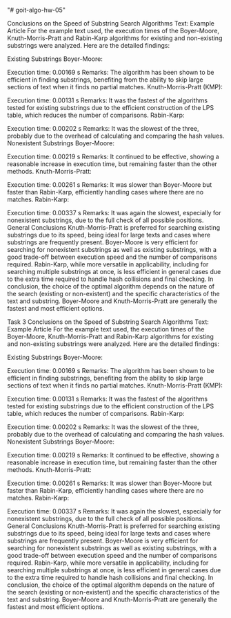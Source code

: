 "# goit-algo-hw-05"


Conclusions on the Speed ​​of Substring Search Algorithms Text: Example Article For the example text used, the execution times of the Boyer-Moore, Knuth-Morris-Pratt and Rabin-Karp algorithms for existing and non-existing substrings were analyzed. Here are the detailed findings:

Existing Substrings Boyer-Moore:

Execution time: 0.00169 s Remarks: The algorithm has been shown to be efficient in finding substrings, benefiting from the ability to skip large sections of text when it finds no partial matches. Knuth-Morris-Pratt (KMP):

Execution time: 0.00131 s Remarks: It was the fastest of the algorithms tested for existing substrings due to the efficient construction of the LPS table, which reduces the number of comparisons. Rabin-Karp:

Execution time: 0.00202 s Remarks: It was the slowest of the three, probably due to the overhead of calculating and comparing the hash values. Nonexistent Substrings Boyer-Moore:

Execution time: 0.00219 s Remarks: It continued to be effective, showing a reasonable increase in execution time, but remaining faster than the other methods. Knuth-Morris-Pratt:

Execution time: 0.00261 s Remarks: It was slower than Boyer-Moore but faster than Rabin-Karp, efficiently handling cases where there are no matches. Rabin-Karp:

Execution time: 0.00337 s Remarks: It was again the slowest, especially for nonexistent substrings, due to the full check of all possible positions. General Conclusions Knuth-Morris-Pratt is preferred for searching existing substrings due to its speed, being ideal for large texts and cases where substrings are frequently present. Boyer-Moore is very efficient for searching for nonexistent substrings as well as existing substrings, with a good trade-off between execution speed and the number of comparisons required. Rabin-Karp, while more versatile in applicability, including for searching multiple substrings at once, is less efficient in general cases due to the extra time required to handle hash collisions and final checking. In conclusion, the choice of the optimal algorithm depends on the nature of the search (existing or non-existent) and the specific characteristics of the text and substring. Boyer-Moore and Knuth-Morris-Pratt are generally the fastest and most efficient options.



Task 3
Conclusions on the Speed ​​of Substring Search Algorithms
Text: Example Article
For the example text used, the execution times of the Boyer-Moore, Knuth-Morris-Pratt and Rabin-Karp algorithms for existing and non-existing substrings were analyzed. Here are the detailed findings:

Existing Substrings
Boyer-Moore:

Execution time: 0.00169 s
Remarks: The algorithm has been shown to be efficient in finding substrings, benefiting from the ability to skip large sections of text when it finds no partial matches.
Knuth-Morris-Pratt (KMP):

Execution time: 0.00131 s
Remarks: It was the fastest of the algorithms tested for existing substrings due to the efficient construction of the LPS table, which reduces the number of comparisons.
Rabin-Karp:

Execution time: 0.00202 s
Remarks: It was the slowest of the three, probably due to the overhead of calculating and comparing the hash values.
Nonexistent Substrings
Boyer-Moore:

Execution time: 0.00219 s
Remarks: It continued to be effective, showing a reasonable increase in execution time, but remaining faster than the other methods.
Knuth-Morris-Pratt:

Execution time: 0.00261 s
Remarks: It was slower than Boyer-Moore but faster than Rabin-Karp, efficiently handling cases where there are no matches.
Rabin-Karp:

Execution time: 0.00337 s
Remarks: It was again the slowest, especially for nonexistent substrings, due to the full check of all possible positions.
General Conclusions
Knuth-Morris-Pratt is preferred for searching existing substrings due to its speed, being ideal for large texts and cases where substrings are frequently present.
Boyer-Moore is very efficient for searching for nonexistent substrings as well as existing substrings, with a good trade-off between execution speed and the number of comparisons required.
Rabin-Karp, while more versatile in applicability, including for searching multiple substrings at once, is less efficient in general cases due to the extra time required to handle hash collisions and final checking.
In conclusion, the choice of the optimal algorithm depends on the nature of the search (existing or non-existent) and the specific characteristics of the text and substring. Boyer-Moore and Knuth-Morris-Pratt are generally the fastest and most efficient options.





